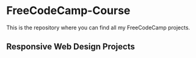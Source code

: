 # FreeCodeCamp-Course


This is the repository where you can find all my FreeCodeCamp projects.

## Responsive Web Design Projects
